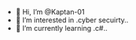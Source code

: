 - 👋 Hi, I’m @Kaptan-01
- 👀 I’m interested in .cyber secuirty..
- 🌱 I’m currently learning .c#..

<!---
Kaptan-01/Kaptan-01 is a ✨ special ✨ repository because its `README.md` (this file) appears on your GitHub profile.
You can click the Preview link to take a look at your changes.
--->
